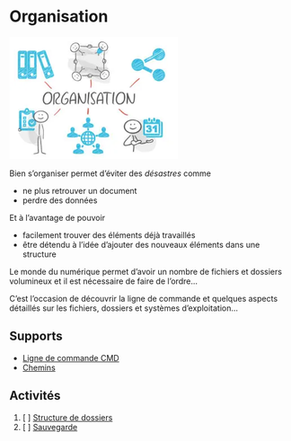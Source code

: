 # Organisation

![organisation.png](organisation.png)

Bien s’organiser permet d’éviter des *désastres* comme 

- ne plus retrouver un document
- perdre des données

Et à l’avantage de pouvoir

- facilement trouver des éléments déjà travaillés
- être détendu à l’idée d’ajouter des nouveaux éléments dans une structure

Le monde du numérique permet d’avoir un nombre de fichiers et dossiers volumineux et
il est nécessaire de faire de l’ordre...

C’est l’occasion de découvrir la ligne de commande et quelques aspects détaillés
sur les fichiers, dossiers et systèmes d’exploitation...

## Supports
- [Ligne de commande CMD](../supports/cmd.md)
- [Chemins](../supports/path.md)

## Activités
1. [ ] [Structure de dossiers](../activites/cmd/README.md)
2. [ ] [Sauvegarde](../activites/sauvegarde/README.md)